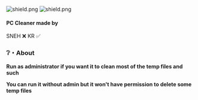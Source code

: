 <img src="https://img.shields.io/github/watchers/snehkr/PC-Cleaner?color=007bdb&label=Watchers" alt="shield.png"></a>
<img src="https://img.shields.io/github/stars/snehkr/PC-Cleaner?color=007bdb&label=Stars" alt="shield.png"></a>

#### PC Cleaner made by
SNEH ❌
KR ✅

### ❔・About
**Run as administrator if you want it to clean most of the temp files and such**

**You can run it without admin but it won't have permission to delete some temp files**


